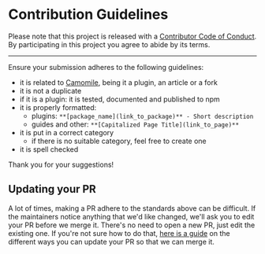 # Contribution Guidelines

Please note that this project is released with a
[Contributor Code of Conduct](code-of-conduct.md). By participating in this
project you agree to abide by its terms.

---

Ensure your submission adheres to the following guidelines:

- it is related to [Camomile][camomile], being it a plugin, an article or a fork
- it is not a duplicate
- if it is a plugin: it is tested, documented and published to npm
- it is properly formatted:
  - plugins: `**[package_name](link_to_package)** - Short description`
  - guides and other: `**[Capitalized Page Title](link_to_page)**`
- it is put in a correct category
  - if there is no suitable category, feel free to create one
- it is spell checked

Thank you for your suggestions!

## Updating your PR

A lot of times, making a PR adhere to the standards above can be difficult.
If the maintainers notice anything that we'd like changed, we'll ask you to
edit your PR before we merge it. There's no need to open a new PR, just edit
the existing one. If you're not sure how to do that,
[here is a guide](https://github.com/RichardLitt/knowledge/blob/master/github/amending-a-commit-guide.md)
on the different ways you can update your PR so that we can merge it.

[camomile]: https://github.com/camomilejs/camomile

